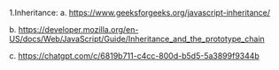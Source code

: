 1.Inheritance:
a. https://www.geeksforgeeks.org/javascript-inheritance/

b. https://developer.mozilla.org/en-US/docs/Web/JavaScript/Guide/Inheritance_and_the_prototype_chain

c. https://chatgpt.com/c/6819b711-c4cc-800d-b5d5-5a3899f9344b
